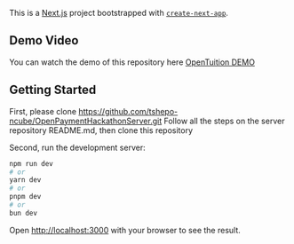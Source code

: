 This is a [Next.js](https://nextjs.org/) project bootstrapped with [`create-next-app`](https://github.com/vercel/next.js/tree/canary/packages/create-next-app).

## Demo Video
You can watch the demo of this repository here [OpenTuition DEMO](https://www.awesomescreenshot.com/video/28665222?key=a9c9a935ff360fc4a9ac434f3b2bcebb)

## Getting Started

First, please clone https://github.com/tshepo-ncube/OpenPaymentHackathonServer.git
Follow all the steps on the server repository README.md, then clone this repository


Second, run the development server:

```bash
npm run dev
# or
yarn dev
# or
pnpm dev
# or
bun dev
```

Open [http://localhost:3000](http://localhost:3000) with your browser to see the result.


